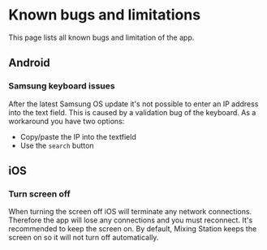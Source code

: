 # Known bugs and limitations

This page lists all known bugs and limitation of the app.

## Android 

### Samsung keyboard issues
After the latest Samsung OS update it's not possible to enter an IP address into the text field.
This is caused by a validation bug of the keyboard. As a workaround you have two options:

- Copy/paste the IP into the textfield
- Use the `search` button

## iOS

### Turn screen off
When turning the screen off iOS will terminate any network connections. Therefore the app will lose any connections and you must reconnect.
It's recommended to keep the screen on. By default, Mixing Station keeps the screen on so it will not turn off automatically.